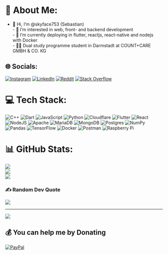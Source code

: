 # 💫 About Me:
- 👋 Hi, I’m @skyface753 (Sebastian)<br>- 👀 I’m interested in web, front- and backend development<br>- 🌱 I’m currently deploying in flutter, reactjs, react-native and nodejs with Docker<br>- 👨‍💻 Dual study programme student in Darmstadt at COUNT+CARE GMBH & CO. KG


## 🌐 Socials:
[![Instagram](https://img.shields.io/badge/Instagram-%23E4405F.svg?logo=Instagram&logoColor=white)](https://www.instagram.com/_seppel99_/) [![LinkedIn](https://img.shields.io/badge/LinkedIn-%230077B5.svg?logo=linkedin&logoColor=white)](https://linkedin.com/in/sebastian-jörz-01a708232) [![Reddit](https://img.shields.io/badge/Reddit-%23FF4500.svg?logo=Reddit&logoColor=white)](https://reddit.com/user/Unable_Clerk_5840) [![Stack Overflow](https://img.shields.io/badge/-Stackoverflow-FE7A16?logo=stack-overflow&logoColor=white)](https://stackoverflow.com/users/12053995) 

# 💻 Tech Stack:
![C++](https://img.shields.io/badge/c++-%2300599C.svg?style=flat&logo=c%2B%2B&logoColor=white) ![Dart](https://img.shields.io/badge/dart-%230175C2.svg?style=flat&logo=dart&logoColor=white) ![JavaScript](https://img.shields.io/badge/javascript-%23323330.svg?style=flat&logo=javascript&logoColor=%23F7DF1E) ![Python](https://img.shields.io/badge/python-3670A0?style=flat&logo=python&logoColor=ffdd54) ![Cloudflare](https://img.shields.io/badge/Cloudflare-F38020?style=flat&logo=Cloudflare&logoColor=white) ![Flutter](https://img.shields.io/badge/Flutter-%2302569B.svg?style=flat&logo=Flutter&logoColor=white) ![React](https://img.shields.io/badge/react-%2320232a.svg?style=flat&logo=react&logoColor=%2361DAFB) ![NodeJS](https://img.shields.io/badge/node.js-6DA55F?style=flat&logo=node.js&logoColor=white) ![Apache](https://img.shields.io/badge/apache-%23D42029.svg?style=flat&logo=apache&logoColor=white) ![MariaDB](https://img.shields.io/badge/MariaDB-003545?style=flat&logo=mariadb&logoColor=white) ![MongoDB](https://img.shields.io/badge/MongoDB-%234ea94b.svg?style=flat&logo=mongodb&logoColor=white) ![Postgres](https://img.shields.io/badge/postgres-%23316192.svg?style=flat&logo=postgresql&logoColor=white) ![NumPy](https://img.shields.io/badge/numpy-%23013243.svg?style=flat&logo=numpy&logoColor=white) ![Pandas](https://img.shields.io/badge/pandas-%23150458.svg?style=flat&logo=pandas&logoColor=white) ![TensorFlow](https://img.shields.io/badge/TensorFlow-%23FF6F00.svg?style=flat&logo=TensorFlow&logoColor=white) ![Docker](https://img.shields.io/badge/docker-%230db7ed.svg?style=flat&logo=docker&logoColor=white) ![Postman](https://img.shields.io/badge/Postman-FF6C37?style=flat&logo=postman&logoColor=white) ![Raspberry Pi](https://img.shields.io/badge/-RaspberryPi-C51A4A?style=flat&logo=Raspberry-Pi)
# 📊 GitHub Stats:
![](https://github-readme-stats.vercel.app/api?username=skyface753&theme=dark&hide_border=false&include_all_commits=true&count_private=true)<br/>
![](https://github-readme-streak-stats.herokuapp.com/?user=skyface753&theme=dark&hide_border=false)<br/>
![](https://github-readme-stats.vercel.app/api/top-langs/?username=skyface753&theme=dark&hide_border=false&include_all_commits=false&count_private=true&layout=compact)

### ✍️ Random Dev Quote
![](https://quotes-github-readme.vercel.app/api?type=horizontal&theme=radical)

<!---
### 😂 Random Dev Meme
<img src="https://random-memer.herokuapp.com/" width="512px"/>
-->
---
[![](https://visitcount.itsvg.in/api?id=skyface753&icon=0&color=0)](https://visitcount.itsvg.in)

  ## 💰 You can help me by Donating
  [![PayPal](https://img.shields.io/badge/PayPal-00457C?style=for-the-badge&logo=paypal&logoColor=white)](https://paypal.me/skyface) 

  <!-- Proudly created with GPRM ( https://gprm.itsvg.in ) -->
  
<!---
<img 
width="500"
src="https://raw.githubusercontent.com/skyface753/skyface753/4f021f490029e91f8e14e38a5d31277c8d4241b4/profile-3d-contrib/profile-night-green.svg" />
-->
